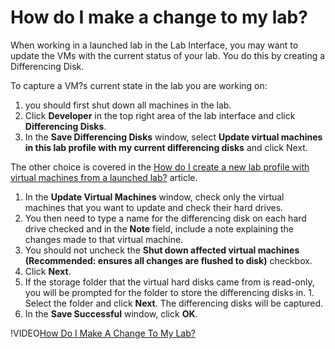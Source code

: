 # How do I make a change to my lab?

When working in a launched lab in the Lab Interface, you may want to update the VMs with the current status of your lab. You do this by creating a Differencing Disk.

To capture a VM?s current state in the lab you are working on:
1. you should first shut down all machines in the lab. 
1. Click **Developer** in the top right area of the lab interface and click **Differencing Disks**. 
1. In the **Save Differencing Disks** window, select **Update virtual machines in this lab profile with my current differencing disks** and click Next. 

The other choice is covered in the [How do I create a new lab profile with virtual machines from a launched lab?]() article.

1. In the **Update Virtual Machines** window, check only the virtual machines that you want to update and check their hard drives. 
1. You then need to type a name for the differencing disk on each hard drive checked and in the **Note** field, include a note explaining the changes made to that virtual machine. 
1. You should not uncheck the **Shut down affected virtual machines (Recommended: ensures all changes are flushed to disk)** checkbox. 
1. Click **Next**. 
1. If the storage folder that the virtual hard disks came from is read-only, you will be prompted for the folder to store the differencing disks in. 1. Select the folder and click **Next**. The differencing disks will be captured. 
1. In the **Save Successful** window, click **OK**.

!VIDEO[How Do I Make A Change To My Lab?](https://www.youtube.com/watch?v=aPGbcDVpFyA)